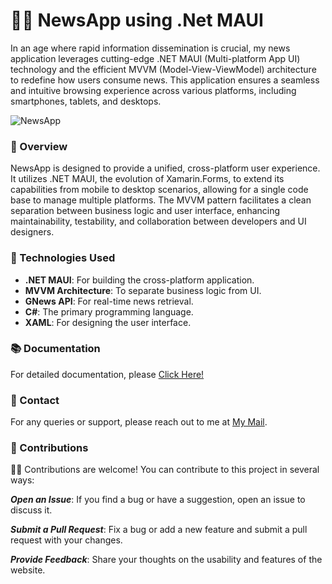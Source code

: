 # 📱🌐 NewsApp using .Net MAUI

In an age where rapid information dissemination is crucial, my news application leverages cutting-edge .NET MAUI (Multi-platform App UI) technology and the efficient MVVM (Model-View-ViewModel) architecture to redefine how users consume news. This application ensures a seamless and intuitive browsing experience across various platforms, including smartphones, tablets, and desktops.

![NewsApp](https://harsha-g.vercel.app/_next/image?url=%2F_next%2Fstatic%2Fmedia%2FNews_App_using%20_.NET_MAUI.c1b5fb23.png&w=1080&q=75)

### 🌟 Overview

NewsApp is designed to provide a unified, cross-platform user experience. It utilizes .NET MAUI, the evolution of Xamarin.Forms, to extend its capabilities from mobile to desktop scenarios, allowing for a single code base to manage multiple platforms. The MVVM pattern facilitates a clean separation between business logic and user interface, enhancing maintainability, testability, and collaboration between developers and UI designers.

### 🚀 Technologies Used

- **.NET MAUI**: For building the cross-platform application.
- **MVVM Architecture**: To separate business logic from UI.
- **GNews API**: For real-time news retrieval.
- **C#**: The primary programming language.
- **XAML**: For designing the user interface.

### 📚 Documentation

For detailed documentation, please [Click Here!](https://drive.google.com/file/d/1TEc6uStelowtYQs6ru9sgBfF28m3IpTe/view?usp=drive_link)

### 📧 Contact

For any queries or support, please reach out to me at [My Mail](mailto:harshag3106@gmail.com).

### 🤝 Contributions

🔧📝 Contributions are welcome! You can contribute to this project in several ways:

***Open an Issue***: If you find a bug or have a suggestion, open an issue to discuss it.

***Submit a Pull Request***: Fix a bug or add a new feature and submit a pull request with your changes.

***Provide Feedback***: Share your thoughts on the usability and features of the website.
